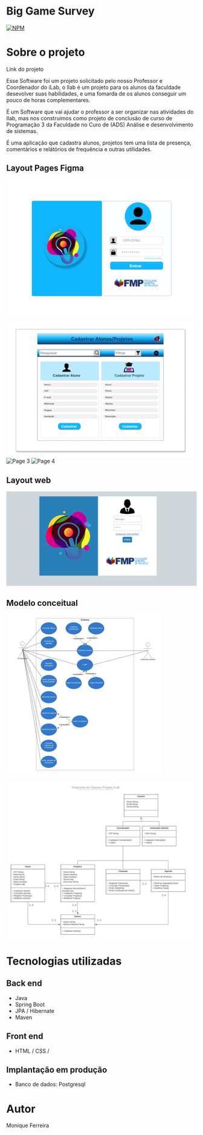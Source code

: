 # Big Game Survey 
[![NPM](https://img.shields.io/npm/l/react)](https://github.com/MoniqueFerreira/Login-iLab/blob/main/LICENSE) 

# Sobre o projeto

Link do projeto

Esse Software foi um projeto solicitado pelo nosso Professor e Coordenador do iLab,
o Ilab é um projeto para os alunos da faculdade desevolver suas habilidades, e uma fomarda de os alunos conseguir um pouco de horas complementares.

É um Software que vai ajudar o professor a ser organizar nas atividades do Ilab, mas nos construimos como projeto de conclusão de curso de Programação 3 da Faculdade no Curo de (ADS) Análise e desenvolvimento de sistemas.

É uma aplicação que cadastra alunos, projetos tem uma lista de presença, comentários e relátórios de frequência e outras utilidades.


## Layout Pages Figma

![Page 1](https://github.com/MoniqueFerreira/Assets/blob/main/Login%20principal.png)

![Page 2](https://github.com/MoniqueFerreira/Assets/blob/main/Projetos.png)
![Page 3](https://github.com/MoniqueFerreira/Assets/blob/main/Formul%C3%A1rio%20de%20cadastro%20de%20Projetos.png) 
![Page 4](https://github.com/MoniqueFerreira/Assets/blob/main/Formul%C3%A1rio%20de%20cadastro%20de%20alunos%20(1).png)

## Layout web

![Web Login](https://github.com/MoniqueFerreira/Assets/blob/main/Tela-login-html.png)



## Modelo conceitual
![Modelo Conceitual](https://github.com/MoniqueFerreira/Assets/blob/main/Diagrama.jpeg)

![Modelo Conceitual-Diagrama de Classe](https://github.com/MoniqueFerreira/Assets/blob/main/Diagrama_Classes_Sistema_Ilab_1.jpeg)

# Tecnologias utilizadas
## Back end
- Java
- Spring Boot
- JPA / Hibernate
- Maven
## Front end
- HTML / CSS /

## Implantação em produção
- Banco de dados: Postgresql







# Autor

Monique Ferreira



